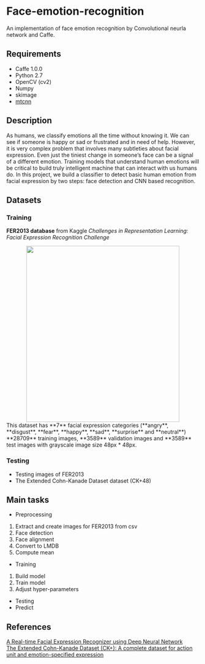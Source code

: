 # Face-emotion-recognition
An implementation of face emotion recognition by Convolutional neurla network and Caffe.

## Requirements
* Caffe 1.0.0
* Python 2.7
* OpenCV (cv2)
* Numpy
* skimage
* [mtcnn](https://github.com/ipazc/mtcnn)

## Description
As humans, we classify emotions all the time without knowing it. 
We can see if someone is happy or sad or frustrated and in need of help. 
However, it is very complex problem that involves many subtleties about facial expression. 
Even just the tiniest change in someone’s face can be a signal of a different emotion. 
Training models that understand human emotions will be critical to build truly intelligent machine that can interact with us humans do. 
In this project, we build a classifier to detect basic human emotion from facial expression by two steps: face detection and CNN based recognition. 

## Datasets
### Training
**FER2013 database** from Kaggle
*Challenges in Representation Learning: Facial Expression Recognition Challenge*  
 
<div align="center">
<img src="https://github.com/isthatyoung/Face-emotion-recognition/blob/master/images/Figure%201.png" width = "400" height = "460" align=center />
</div> 
This dataset has **7** facial expression categories (**angry**, **disgust**, **fear**, **happy**, **sad**, **surprise** and **neutral**)  
**28709** training images, **3589** validation images and **3589** test images with grayscale image size 48px * 48px.  

### Testing
* Testing images of FER2013  
* The Extended Cohn-Kanade Dataset dataset (CK+48)

## Main tasks
* Preprocessing
1. Extract and create images for FER2013 from csv
2. Face detection
3. Face alignment
4. Convert to LMDB
5. Compute mean

* Training
1. Build model
2. Train model
3. Adjust hyper-parameters

* Testing
* Predict

## References
[A Real-time Facial Expression Recognizer using Deep Neural Network](http://brain.kaist.ac.kr/document/JJW/ACM_IMCOM_2016_JJW.pdf)  
[The Extended Cohn-Kanade Dataset (CK+): A complete dataset for action unit and emotion-specified expression](http://www.pitt.edu/~jeffcohn/CVPR2010_CK+2.pdf)
